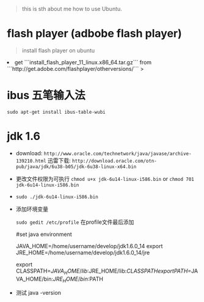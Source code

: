 > this is sth about me how to use Ubuntu.

# flash player (adbobe flash player)

> install flash player on ubuntu

<li> get ```install_flash_player_11_linux.x86_64.tar.gz```
  from ```http://get.adobe.com/flashplayer/otherversions/```
> 


# ibus 五笔输入法
```sudo apt-get install ibus-table-wubi```


# jdk 1.6
- download:  ```http://www.oracle.com/technetwork/java/javase/archive-139210.html```
迅雷下载: ```http://download.oracle.com/otn-pub/java/jdk/6u38-b05/jdk-6u38-linux-x64.bin```

- 更改文件权限为可执行 ```chmod u+x jdk-6u14-linux-i586.bin``` or
```chmod 701 jdk-6u14-linux-i586.bin```

- ```sudo ./jdk-6u14-linux-i586.bin```

- 添加环境变量

	```sudo gedit /etc/profile```  在profile文件最后添加

	\#set java environment
	
	JAVA_HOME=/home/username/develop/jdk1.6.0_14
	export JRE_HOME=/home/username/develop/jdk1.6.0_14/jre
	
	export CLASSPATH=$JAVA_HOME/lib:$JRE_HOME/lib:$CLASSPATH
	export PATH=$JAVA_HOME/bin:$JRE_HOME/bin:$PATH 

- 测试  java -version


